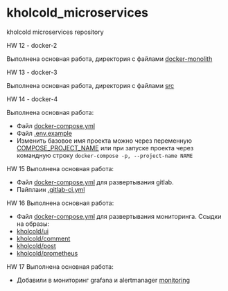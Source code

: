# kholcold_microservices
kholcold microservices repository

HW 12 - docker-2

Выполнена основная работа, директория с файлами [docker-monolith](docker-monolith)

HW 13 - docker-3

Выполнена основная работа, директория с файлами [src](src)

HW 14 - docker-4

Выполнена основная работа:
- Файл [docker-compose.yml](src/docker-compose.yml)
- Файл [.env.example](src/.env.example)
- Изменить базовое имя проекта можно через переменную [COMPOSE_PROJECT_NAME](https://docs.docker.com/compose/reference/envvars/#compose_project_name) или при запуске проекта через командную строку ```docker-compose -p, --project-name NAME```

HW 15 Выполнена основная работа:
- Файл [docker-compose.yml](gitlab-ci/docker-compose.yml) для развертывания gitlab.
- Пайплаин [.gitlab-ci.yml](.gitlab-ci.yml)

HW 16 Выполнена основная работа:
- Файл [docker-compose.yml](docker/docker-compose.yml) для развертывания мониторинга.
Ссыдки на образы:
- [kholcold/ui](https://hub.docker.com/r/kholcold/ui)
- [kholcold/comment](https://hub.docker.com/r/kholcold/comment)
- [kholcold/post](https://hub.docker.com/r/kholcold/post)
- [kholcold/prometheus](https://hub.docker.com/r/kholcold/prometheus)

HW 17 Выполнена основная работа:
- Добавили в мониторинг grafana и alertmanager [monitoring](monitoring)
